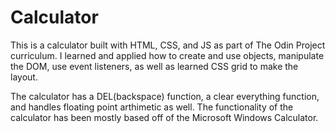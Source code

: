 # Calculator
This is a calculator built with HTML, CSS, and JS as part of The Odin Project curriculum.  I learned and applied how to create and use objects, manipulate the DOM, use event listeners, as well as learned CSS grid to make the layout.  

The calculator has a DEL(backspace) function, a clear everything function, and handles floating point arthimetic as well.  The functionality of the calculator has been mostly based off of the Microsoft Windows Calculator.  